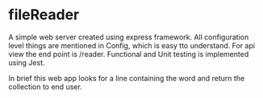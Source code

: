# fileReader

A simple web server created using express framework. 
All configuration level things are mentioned in Config, which is easy tto understand.
For api view the end point is /reader.
Functional and Unit testing is implemented using Jest.

In brief this web app looks for a line containing the word and return the collection to end user.
